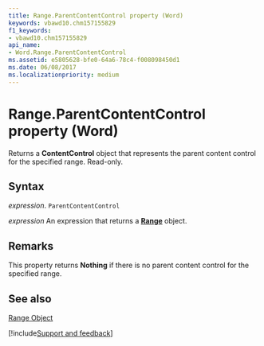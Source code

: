 ```yaml
---
title: Range.ParentContentControl property (Word)
keywords: vbawd10.chm157155829
f1_keywords:
- vbawd10.chm157155829
api_name:
- Word.Range.ParentContentControl
ms.assetid: e5805628-bfe0-64a6-78c4-f008098450d1
ms.date: 06/08/2017
ms.localizationpriority: medium
---
```



# Range.ParentContentControl property (Word)

Returns a **ContentControl** object that represents the parent content control for the specified range. Read-only.


## Syntax

_expression_. `ParentContentControl`

 _expression_ An expression that returns a **[Range](Word.Range.md)** object.


## Remarks

This property returns **Nothing** if there is no parent content control for the specified range.


## See also


[Range Object](Word.Range.md)

[!include[Support and feedback](~/includes/feedback-boilerplate.md)]